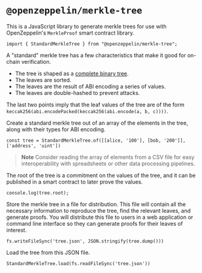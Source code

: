 # `@openzeppelin/merkle-tree`

This is a JavaScript library to generate merkle trees for use with OpenZeppelin's `MerkleProof` smart contract library.

```
import { StandardMerkleTree } from "@openzeppelin/merkle-tree";
```

A "standard" merkle tree has a few characteristics that make it good for on-chain verification.

- The tree is shaped as a [complete binary tree](https://xlinux.nist.gov/dads/HTML/completeBinaryTree.html).
- The leaves are sorted.
- The leaves are the result of ABI encoding a series of values.
- The leaves are double-hashed to prevent attacks.

The last two points imply that the leaf values of the tree are of the form `keccak256(abi.encodePacked(keccak256(abi.encode(a, b, c))))`.

Create a standard merkle tree out of an array of the elements in the tree, along with their types for ABI encoding.

```
const tree = StandardMerkleTree.of([[alice, '100'], [bob, '200']], ['address', 'uint'])
```

> **Note**
> Consider reading the array of elements from a CSV file for easy interoperability with spreadsheets or other data processing pipelines.

The root of the tree is a commitment on the values of the tree, and it can be published in a smart contract to later prove the values.

```
console.log(tree.root);
```

Store the merkle tree in a file for distribution. This file will contain all the necessary information to reproduce the tree, find the relevant leaves, and generate proofs. You will distribute this file to users in a web application or command line interface so they can generate proofs for their leaves of interest.

```
fs.writeFileSync('tree.json', JSON.stringify(tree.dump()))
```

Load the tree from this JSON file.

```
StandardMerkleTree.load(fs.readFileSync('tree.json'))
```
